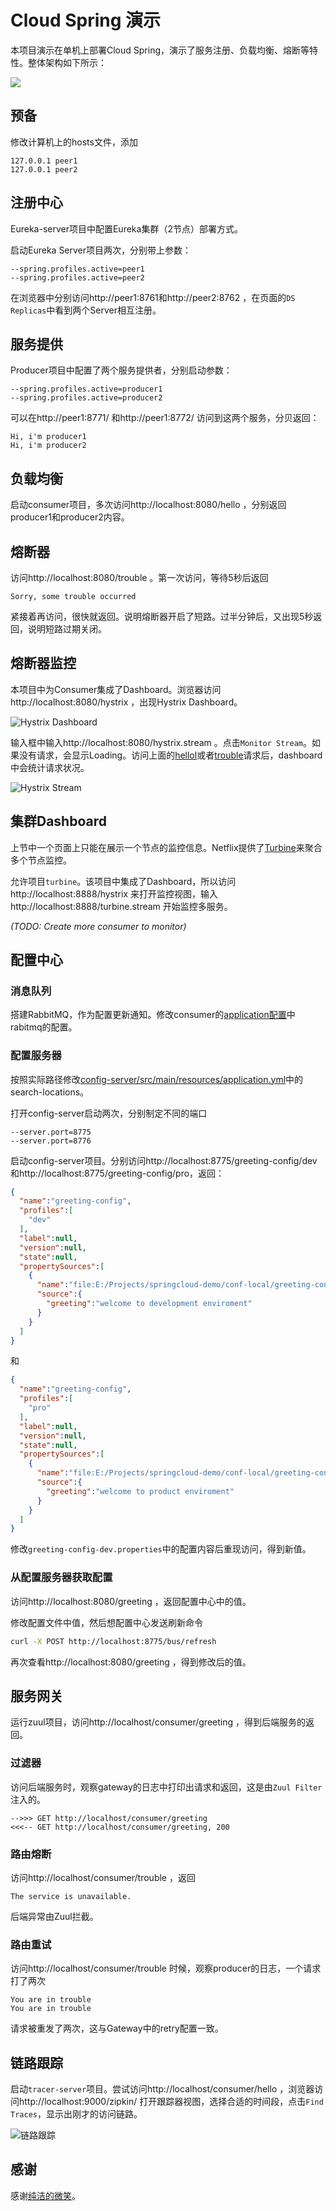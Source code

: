 # Cloud Spring 演示

本项目演示在单机上部署Cloud Spring，演示了服务注册、负载均衡、熔断等特性。整体架构如下所示：

![](doc/images/arch.png)

## 预备

修改计算机上的hosts文件，添加

```
127.0.0.1 peer1  
127.0.0.1 peer2  
```

## 注册中心

Eureka-server项目中配置Eureka集群（2节点）部署方式。

启动Eureka Server项目两次，分别带上参数：

```
--spring.profiles.active=peer1
--spring.profiles.active=peer2
```

在浏览器中分别访问http://peer1:8761和http://peer2:8762 ，在页面的`DS Replicas`中看到两个Server相互注册。

## 服务提供

Producer项目中配置了两个服务提供者，分别启动参数：

```
--spring.profiles.active=producer1
--spring.profiles.active=producer2
```

可以在http://peer1:8771/ 和http://peer1:8772/ 访问到这两个服务，分贝返回：

```
Hi, i'm producer1
Hi, i'm producer2
```

## 负载均衡

启动consumer项目，多次访问http://localhost:8080/hello ，分别返回producer1和producer2内容。

## 熔断器

访问http://localhost:8080/trouble 。第一次访问，等待5秒后返回

```
Sorry, some trouble occurred
```

紧接着再访问，很快就返回。说明熔断器开启了短路。过半分钟后，又出现5秒返回，说明短路过期关闭。

## 熔断器监控

本项目中为Consumer集成了Dashboard。浏览器访问http://localhost:8080/hystrix ，出现Hystrix Dashboard。

![Hystrix Dashboard](doc/images/dashboard.png)

输入框中输入http://localhost:8080/hystrix.stream 。点击`Monitor Stream`。如果没有请求，会显示Loading。访问上面的[hellol](http://localhost:8080/hello)或者[trouble](http://localhost:8080/troble)请求后，dashboard中会统计请求状况。

![Hystrix Stream](doc/images/hystrix_stream.png)

## 集群Dashboard

上节中一个页面上只能在展示一个节点的监控信息。Netflix提供了[Turbine](https://github.com/Netflix/Turbine)来聚合多个节点监控。

允许项目`turbine`。该项目中集成了Dashboard，所以访问http://localhost:8888/hystrix 来打开监控视图，输入http://localhost:8888/turbine.stream 开始监控多服务。

*(TODO: Create more consumer to monitor)*

## 配置中心

### 消息队列

搭建RabbitMQ，作为配置更新通知。修改consumer的[application配置](consumer/src/main/resources/application.properties)中rabitmq的配置。

### 配置服务器

按照实际路径修改[config-server/src/main/resources/application.yml](config-server/src/main/resources/application.yml)中的search-locations。

打开config-server启动两次，分别制定不同的端口

```
--server.port=8775
--server.port=8776
```

启动config-server项目。分别访问http://localhost:8775/greeting-config/dev 和http://localhost:8775/greeting-config/pro，返回：

```json
{
  "name":"greeting-config",
  "profiles":[
    "dev"
  ],
  "label":null,
  "version":null,
  "state":null,
  "propertySources":[
    {
      "name":"file:E:/Projects/springcloud-demo/conf-local/greeting-config-dev.properties",
      "source":{
        "greeting":"welcome to development enviroment"
      }
    }
  ]
}
```

和

```json
{
  "name":"greeting-config",
  "profiles":[
    "pro"
  ],
  "label":null,
  "version":null,
  "state":null,
  "propertySources":[
    {
      "name":"file:E:/Projects/springcloud-demo/conf-local/greeting-config-pro.properties",
      "source":{
        "greeting":"welcome to product enviroment"
      }
    }
  ]
}
```

修改`greeting-config-dev.properties`中的配置内容后重现访问，得到新值。

### 从配置服务器获取配置

访问http://localhost:8080/greeting ，返回配置中心中的值。

修改配置文件中值，然后想配置中心发送刷新命令

```bash
curl -X POST http://localhost:8775/bus/refresh
```

再次查看http://localhost:8080/greeting ，得到修改后的值。

## 服务网关

运行zuul项目，访问http://localhost/consumer/greeting ，得到后端服务的返回。

### 过滤器

访问后端服务时，观察gateway的日志中打印出请求和返回，这是由`Zuul Filter`注入的。

```
-->>> GET http://localhost/consumer/greeting
<<<-- GET http://localhost/consumer/greeting, 200
```

### 路由熔断

访问http://localhost/consumer/trouble ，返回

```
The service is unavailable.
```

后端异常由Zuul拦截。

### 路由重试

访问http://localhost/consumer/trouble 时候，观察producer的日志，一个请求打了两次

```
You are in trouble
You are in trouble
```

请求被重发了两次，这与Gateway中的retry配置一致。

## 链路跟踪

启动`tracer-server`项目。尝试访问http://localhost/consumer/hello ，浏览器访问http://localhost:9000/zipkin/ 打开跟踪器视图，选择合适的时间段，点击`Find Traces`，显示出刚才的访问链路。

![链路跟踪](doc/images/tracer.png)

## 感谢

感谢[纯洁的微笑](http://www.ityouknow.com/spring-cloud.html)。